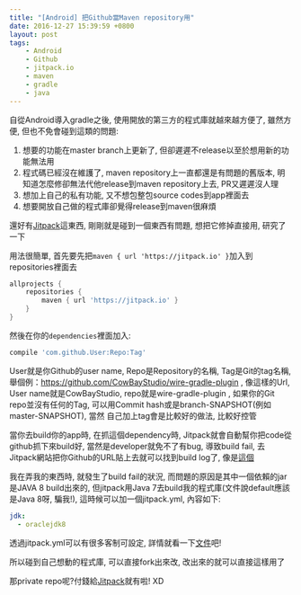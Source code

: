 ```yaml
---
title: "[Android] 把Github當Maven repository用"
date: 2016-12-27 15:39:59 +0800
layout: post
tags: 
    - Android
    - Github
    - jitpack.io
    - maven
    - gradle
    - java
---
```


自從Android導入gradle之後, 使用開放的第三方的程式庫就越來越方便了, 雖然方便, 但也不免會碰到這類的問題:

1. 想要的功能在master branch上更新了, 但卻遲遲不release以至於想用新的功能無法用
1. 程式碼已經沒在維護了, maven repository上一直都還是有問題的舊版本, 明知道怎麼修卻無法代他release到maven repository上去, PR又遲遲沒人理
1. 想加上自己的私有功能, 又不想包整包source codes到app裡面去
1. 想要開放自己做的程式庫卻覺得release到maven很麻煩

還好有[Jitpack](https://jitpack.io/)這東西, 剛剛就是碰到一個東西有問題, 想把它修掉直接用, 研究了一下

用法很簡單, 首先要先把`maven { url 'https://jitpack.io' }`加入到repositories裡面去

```groovy
allprojects {
    repositories {
        maven { url 'https://jitpack.io' }
    }
}
```

然後在你的`dependencies`裡面加入:

```groovy
compile 'com.github.User:Repo:Tag'
```

User就是你Github的user name, Repo是Repository的名稱, Tag是Git的tag名稱, 舉個例：https://github.com/CowBayStudio/wire-gradle-plugin ,
像這樣的Url, User name就是CowBayStudio, repo就是wire-gradle-plugin , 如果你的Git repo並沒有任何的Tag, 可以用Commit hash或是branch-SNAPSHOT(例如master-SNAPSHOT), 當然
自己加上tag會是比較好的做法, 比較好控管

當你去build你的app時, 在抓這個dependency時, Jitpack就會自動幫你把code從github抓下來build好,
當然是developer就免不了有bug, 導致build fail, 去 Jitpack網站把你Github的URL貼上去就可以找到build log了, 像是[這個](https://jitpack.io/com/github/CowBayStudio/wire-gradle-plugin/ver11/build.log)

我在弄我的東西時, 就發生了build fail的狀況, 而問題的原因是其中一個依賴的jar是JAVA 8 build出來的, 但jitpack用Java 7去build我的程式庫(文件說default應該是Java 8呀, 騙我!),
這時候可以加一個jitpack.yml, 內容如下: 

```yml
jdk:
  - oraclejdk8
```

透過jitpack.yml可以有很多客制可設定, 詳情就看一下[文件](https://jitpack.io/docs/BUILDING/#build-customization)吧!

所以碰到自己想動的程式庫, 可以直接fork出來改, 改出來的就可以直接這樣用了

那private repo呢?付錢給[Jitpack](https://jitpack.io/private#subscribe)就有啦! XD